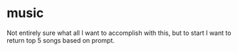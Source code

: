 # music
Not entirely sure what all I want to accomplish with this, but to start I want to return top 5 songs based on prompt.
